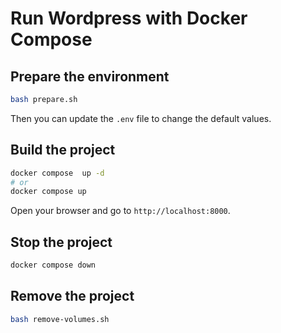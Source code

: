 # Run Wordpress with Docker Compose

## Prepare the environment

```bash
bash prepare.sh
```

Then you can update the `.env` file to change the default values.

## Build the project

```bash
docker compose  up -d
# or
docker compose up
```

Open your browser and go to `http://localhost:8000`.

## Stop the project

```bash
docker compose down
```

## Remove the project

```bash
bash remove-volumes.sh
```
